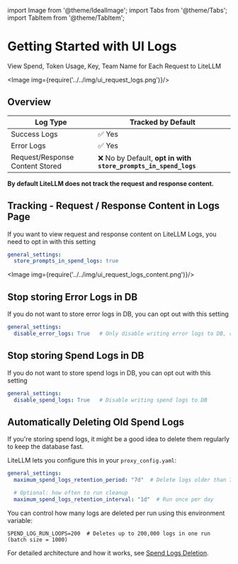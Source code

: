 
import Image from '@theme/IdealImage';
import Tabs from '@theme/Tabs';
import TabItem from '@theme/TabItem';

# Getting Started with UI Logs

View Spend, Token Usage, Key, Team Name for Each Request to LiteLLM


<Image img={require('../../img/ui_request_logs.png')}/>


## Overview

| Log Type | Tracked by Default |
|----------|-------------------|
| Success Logs | ✅ Yes |
| Error Logs | ✅ Yes |
| Request/Response Content Stored | ❌ No by Default, **opt in with `store_prompts_in_spend_logs`** |



**By default LiteLLM does not track the request and response content.**

## Tracking - Request / Response Content in Logs Page 

If you want to view request and response content on LiteLLM Logs, you need to opt in with this setting

```yaml
general_settings:
  store_prompts_in_spend_logs: true
```

<Image img={require('../../img/ui_request_logs_content.png')}/>


## Stop storing Error Logs in DB

If you do not want to store error logs in DB, you can opt out with this setting

```yaml
general_settings:
  disable_error_logs: True   # Only disable writing error logs to DB, regular spend logs will still be written unless `disable_spend_logs: True`
```

## Stop storing Spend Logs in DB

If you do not want to store spend logs in DB, you can opt out with this setting

```yaml
general_settings:
  disable_spend_logs: True   # Disable writing spend logs to DB
```

## Automatically Deleting Old Spend Logs

If you're storing spend logs, it might be a good idea to delete them regularly to keep the database fast.

LiteLLM lets you configure this in your `proxy_config.yaml`:

```yaml
general_settings:
  maximum_spend_logs_retention_period: "7d"  # Delete logs older than 7 days

  # Optional: how often to run cleanup
  maximum_spend_logs_retention_interval: "1d"  # Run once per day
```

You can control how many logs are deleted per run using this environment variable:

`SPEND_LOG_RUN_LOOPS=200  # Deletes up to 200,000 logs in one run (batch size = 1000)`

For detailed architecture and how it works, see [Spend Logs Deletion](../proxy/spend_logs_deletion).







